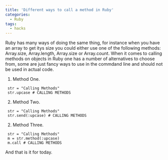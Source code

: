 ```yaml
---
title: 'Different ways to call a method in Ruby'
categories:
  - Ruby
tags:
  - hacks
---
```


Ruby has many ways of doing the same thing, for instance when you have an array to get itys size you could either use one of the following methods: Array.size, Array.length, Array.size or Array.count.
When it comes to calling methods on objects in Ruby one has a number of alternatives to choose from, some are just fancy ways to use in the commdand line and should not be used in actual code.

1. Method One.

```
 str = "Calling Methods"
 str.upcase # CALLING METHODS

```

2. Method Two.

```
 str = "Calling Methods"
 str.send(:upcase) # CALLING METHODS

```

2. Method Three.

```
 str = "Calling Methods"
 m = str.method(:upcase)
 m.call # CALLING METHODS

```

And that is it for today.
